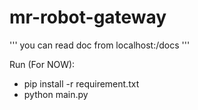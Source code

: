 # mr-robot-gateway

''' you can read doc from localhost:<PORT>/docs '''

Run (For NOW):
- pip install -r requirement.txt
- python main.py